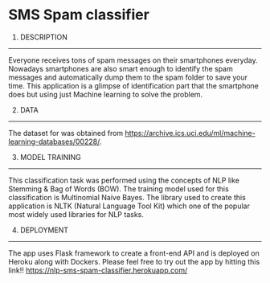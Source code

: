 # SMS Spam classifier

1. DESCRIPTION
--------------
Everyone receives tons of spam messages on their smartphones everyday. Nowadays smartphones are also smart enough to identify the spam messages and automatically dump them to the spam folder to save your time. This application is a glimpse of identification part that the smartphone does but using just Machine learning to solve the problem.


2. DATA
--------------
The dataset for was obtained from https://archive.ics.uci.edu/ml/machine-learning-databases/00228/.


3. MODEL TRAINING
--------------
This classification task was performed using the concepts of NLP like Stemming & Bag of Words (BOW).
The training model used for this classification is Multinomial Naive Bayes.
The library used to create this application is NLTK (Natural Language Tool Kit) which one of the popular most widely used libraries for NLP tasks.


4. DEPLOYMENT
--------------
The app uses Flask framework to create a front-end API and is deployed on Heroku along with Dockers.
Please feel free to try out the app by hitting this link!! https://nlp-sms-spam-classifier.herokuapp.com/

